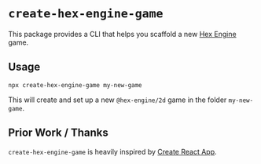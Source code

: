 # `create-hex-engine-game`

This package provides a CLI that helps you scaffold a new [Hex Engine](https://github.com/suchipi/hex-engine) game.

## Usage

```
npx create-hex-engine-game my-new-game
```

This will create and set up a new `@hex-engine/2d` game in the folder `my-new-game`.

## Prior Work / Thanks

`create-hex-engine-game` is heavily inspired by [Create React App](http://npm.im/create-react-app).
